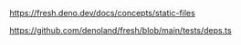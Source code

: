 


https://fresh.deno.dev/docs/concepts/static-files

https://github.com/denoland/fresh/blob/main/tests/deps.ts
